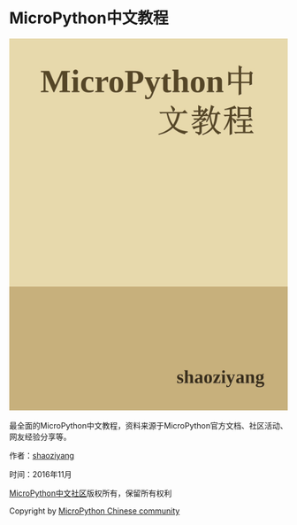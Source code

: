 # MicroPython中文教程

![cover](cover.png)

最全面的MicroPython中文教程，资料来源于MicroPython官方文档、社区活动、网友经验分享等。

作者：[shaoziyang](mailto:shaoziyang@outlook.com)

时间：2016年11月

[MicroPython中文社区](http://www.micropython.org.cn/)版权所有，保留所有权利

Copyright by [MicroPython Chinese community](http://www.micropython.org.cn/)


